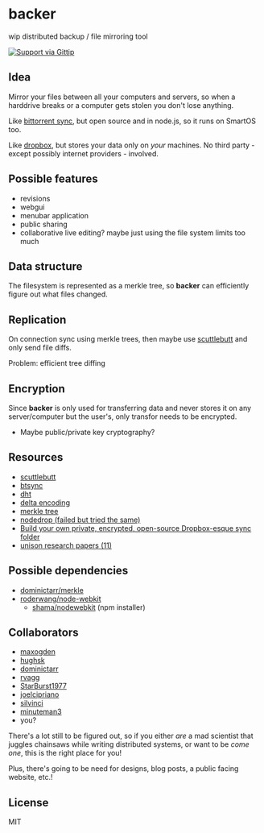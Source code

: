 # backer

wip distributed backup / file mirroring tool

[![Support via Gittip](https://rawgithub.com/twolfson/gittip-badge/0.1.0/dist/gittip.png)](https://www.gittip.com/juliangruber/)

## Idea

Mirror your files between all your computers and servers, so when a harddrive breaks or a computer gets stolen
you don't lose anything.

Like [bittorrent sync](http://labs.bittorrent.com/experiments/sync.html), but open source and in node.js,
so it runs on SmartOS too.

Like [dropbox](https://www.dropbox.com/), but stores your data only on _your_ machines.
No third party - except possibly internet providers - involved.

## Possible features

* revisions
* webgui
* menubar application
* public sharing
* collaborative live editing? maybe just using the file system limits too much

## Data structure

The filesystem is represented as a merkle tree, so **backer** can efficiently figure out what files changed.

## Replication

On connection sync using merkle trees, then maybe use [scuttlebutt](http://www.cs.cornell.edu/home/rvr/papers/flowgossip.pdf)
and only send file diffs.

Problem: efficient tree diffing

## Encryption

Since **backer** is only used for transferring data and never stores it on any server/computer but the user's,
only transfor needs to be encrypted.

* Maybe public/private key cryptography?

## Resources

* [scuttlebutt](http://www.cs.cornell.edu/home/rvr/papers/flowgossip.pdf)
* [btsync](http://labs.bittorrent.com/experiments/sync/technology.html)
* [dht](http://engineering.bittorrent.com/2013/01/22/bittorrent-tech-talks-dht/)
* [delta encoding](http://en.wikipedia.org/wiki/Delta_encoding)
* [merkle tree](http://en.wikipedia.org/wiki/Merkle_tree)
* [nodedrop (failed but tried the same)](https://github.com/dominictarr/nodedrop)
* [Build your own private, encrypted, open-source Dropbox-esque sync folder](https://gist.github.com/Tho85/6045429)
* [unison research papers (11)](http://www.cis.upenn.edu/~bcpierce/papers/index.shtml#File%20Synchronization)

## Possible dependencies

* [dominictarr/merkle](https://github.com/dominictarr/merkle)
* [roderwang/node-webkit](https://github.com/rogerwang/node-webkit/wiki/Tray)
  * [shama/nodewebkit](https://github.com/shama/nodewebkit) (npm installer)

## Collaborators

* [maxogden](https://github.com/maxogden)
* [hughsk](https://github.com/hughsk)
* [dominictarr](https://github.com/dominictarr)
* [rvagg](https://github.com/rvagg)
* [StarBurst1977](https://github.com/StarBurst1977)
* [joelcipriano](https://github.com/joelcipriano)
* [silvinci](https://github.com/silvinci)
* [minuteman3](https://github.com/minuteman3)
* you?

There's a lot still to be figured out, so if you either _are_ a mad scientist that juggles chainsaws while writing
distributed systems, or want to be _come one_, this is the right place for you!

Plus, there's going to be need for designs, blog posts, a public facing website, etc.!

## License

MIT
